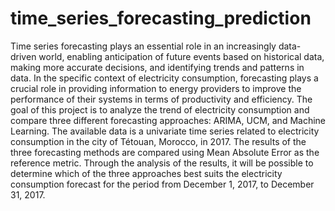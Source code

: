 # time_series_forecasting_prediction
Time series forecasting plays an essential role in an increasingly data-driven world, enabling anticipation of future events based on historical data, making more accurate decisions, and identifying trends and patterns in data. In the specific context of electricity consumption, forecasting plays a crucial role in providing information to energy providers to improve the performance of their systems in terms of productivity and efficiency. The goal of this project is to analyze the trend of electricity consumption and compare three different forecasting approaches: ARIMA, UCM, and Machine Learning. The available data is a univariate time series related to electricity consumption in the city of Tétouan, Morocco, in 2017. The results of the three forecasting methods are compared using Mean Absolute Error as the reference metric. Through the analysis of the results, it will be possible to determine which of the three approaches best suits the electricity consumption forecast for the period from December 1, 2017, to December 31, 2017.
